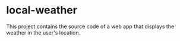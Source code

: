 # local-weather
This project contains the source code of a web app that displays the weather in the user's location.
